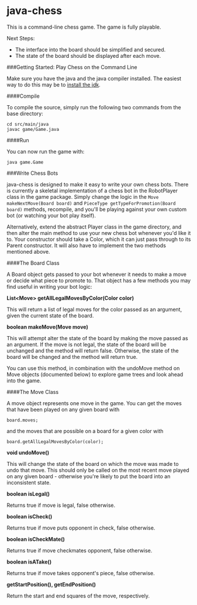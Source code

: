 java-chess
==========
This is a command-line chess game.  The game is fully playable.  

Next Steps:
* The interface into the board should be simplified and secured.
* The state of the board should be displayed after each move.

###Getting Started: Play Chess on the Command Line

Make sure you have the java and the java compiler installed.  The easiest way to do this may be to [install the jdk](http://docs.oracle.com/javase/7/docs/webnotes/install/).

####Compile

To compile the source, simply run the following two commands from the base directory:

```
cd src/main/java
javac game/Game.java
```

####Run

You can now run the game with: 

```java game.Game```

###Write Chess Bots

java-chess is designed to make it easy to write your own chess bots.  There is currently a skeletal implementation of a chess bot in the RobotPlayer class in the game package.  Simply change the logic in the `Move makeNextMove(Board board)` and `PieceType getTypeForPromotion(Board board)` methods, recompile, and you'll be playing against your own custom bot (or watching your bot play itself).  

Alternatively, extend the abstract Player class in the game directory, and then alter the main method to use your new chess bot whenever you'd like it to.  Your constructor should take a Color, which it can just pass through to its Parent constructor.  It will also have to implement the two methods mentioned above.

####The Board Class

A Board object gets passed to your bot whenever it needs to make a move or decide what piece to promote to.  That object has a few methods you may find useful in writing your bot logic:

**List\<Move\> getAllLegalMovesByColor(Color color)**

This will return a list of legal moves for the color passed as an argument, given the current state of the board.

**boolean makeMove(Move move)**

This will attempt alter the state of the board by making the move passed as an argument.  If the move is not legal, the state of the board will be unchanged and the method will return false.  Otherwise, the state of the board will be changed and the method will return true.

You can use this method, in combination with the undoMove method on Move objects (documented below) to explore game trees and look ahead into the game.

####The Move Class

A move object represents one move in the game. You can get the moves that have been played on any given board with 

`board.moves;`

and the moves that are possible on a board for a given color with

`board.getAllLegalMovesByColor(color);`

**void undoMove()**

This will change the state of the board on which the move was made to undo that move.  This should only be called on the most recent move played on any given board - otherwise you're likely to put the board into an inconsistent state.

**boolean isLegal()**

Returns true if move is legal, false otherwise.

**boolean isCheck()**

Returns true if move puts opponent in check, false otherwise.

**boolean isCheckMate()**

Returns true if move checkmates opponent, false otherwise.

**boolean isATake()**

Returns true if move takes opponent's piece, false otherwise.

**getStartPosition(), getEndPosition()**

Return the start and end squares of the move, respectively.

